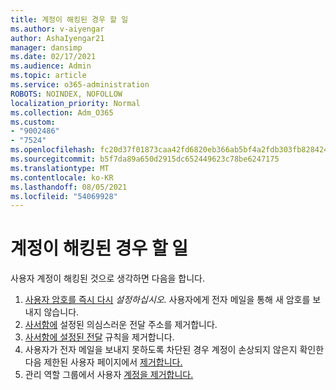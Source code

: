 ```yaml
---
title: 계정이 해킹된 경우 할 일
ms.author: v-aiyengar
author: AshaIyengar21
manager: dansimp
ms.date: 02/17/2021
ms.audience: Admin
ms.topic: article
ms.service: o365-administration
ROBOTS: NOINDEX, NOFOLLOW
localization_priority: Normal
ms.collection: Adm_O365
ms.custom:
- "9002486"
- "7524"
ms.openlocfilehash: fc20d37f01873caa42fd6820eb366ab5bf4a2fdb303fb82842435d84da067f26
ms.sourcegitcommit: b5f7da89a650d2915dc652449623c78be6247175
ms.translationtype: MT
ms.contentlocale: ko-KR
ms.lasthandoff: 08/05/2021
ms.locfileid: "54069928"
---
```

# <a name="what-to-do-when-an-account-is-hacked"></a>계정이 해킹된 경우 할 일

사용자 계정이 해킹된 것으로 생각하면 다음을 합니다.

1. [사용자 암호를 즉시 다시](https://go.microsoft.com/fwlink/?linkid=2103704) *설정하십시오.* 사용자에게 전자 메일을 통해 새 암호를 보내지 않습니다.
1. [사서함에](https://go.microsoft.com/fwlink/?linkid=2103705) 설정된 의심스러운 전달 주소를 제거합니다.
1. [사서함에 설정된 전달](https://go.microsoft.com/fwlink/?linkid=2103706) 규칙을 제거합니다.
1. 사용자가 전자 메일을 보내지 못하도록 차단된 경우 계정이 손상되지 않은지 확인한 다음 제한된 사용자 페이지에서 [제거합니다.](https://go.microsoft.com/fwlink/?linkid=2103706)
1. 관리 역할 그룹에서 사용자 [계정을 제거합니다.](https://go.microsoft.com/fwlink/?linkid=2092294)